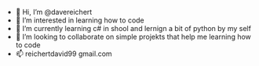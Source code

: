 - 👋 Hi, I’m @davereichert
- 👀 I’m interested in learning how to code
- 🌱 I’m currently learning c# in shool and lernign a bit of python by my self 
- 💞️ I’m looking to collaborate on simple projekts that help me learning how to code
- 📫 reichertdavid99 <at> gmail.com

<!---
davereichert/davereichert is a ✨ special ✨ repository because its `README.md` (this file) appears on your GitHub profile.
You can click the Preview link to take a look at your changes.
--->
